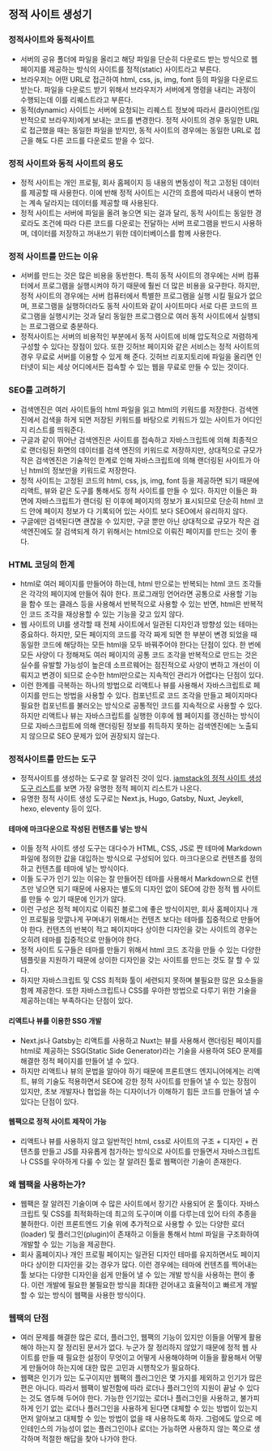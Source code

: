 ## 정적 사이트 생성기

### 정적사이트와 동적사이트

-   서버의 공유 폴더에 파일을 올리고 해당 파일을 단순히 다운로드 받는 방식으로 웹 페이지를 제공하는 방식의 사이트를 정적(static) 사이트라고 부른다.
-   브라우저는 어떤 URL로 접근하여 html, css, js, img, font 등의 파일을 다운로드 받는다. 파일을 다운로드 받기 위해서 브라우저가 서버에게 명령을 내리는 과정이 수행되는데 이를 리퀘스트라고 부른다.
-   동적(dynamic) 사이트는 서버에 요청되는 리퀘스트 정보에 따라서 클라이언트(일반적으로 브라우저)에게 보내는 코드를 변경한다. 정적 사이트의 경우 동일한 URL로 접근했을 때는 동일한 파일을 받지만, 동적 사이트의 경우에는 동일한 URL로 접근을 해도 다른 코드를 다운로드 받을 수 있다.

### 정적 사이트와 동적 사이트의 용도

-   정적 사이트는 개인 프로필, 회사 홈페이지 등 내용의 변동성이 적고 고정된 데이터를 제공할 때 사용한다. 이에 반해 정적 사이트는 시간의 흐름에 따라서 내용이 변하는 계속 달라지는 데이터를 제공할 때 사용된다.
-   정적 사이트는 서버에 파일을 올려 놓으면 되는 걸과 달리, 동적 사이트는 동일한 경로라도 조건에 따라 다른 코드를 다운로는 전달하는 서버 프로그램을 반드시 사용하며, 데이터를 저장하고 꺼내쓰기 위한 데이터베이스를 함께 사용한다.

### 정적 사이트를 만드는 이유

-   서버를 만드는 것은 많은 비용을 동반한다. 특히 동적 사이트의 경우에는 서버 컴퓨터에서 프로그램을 실행시켜야 하기 때문에 훨씬 더 많은 비용을 요구한다. 하지만, 정적 사이트의 경우에는 서버 컴퓨터에서 특별한 프로그램을 실행 시킬 필요가 없으며, 프로그램을 실행하더라도 동적 사이트와 같이 사이트마다 서로 다른 코드의 프로그램을 실행시키는 것과 달리 동일한 프로그램으로 여러 동적 사이트에서 실행되는 프로그램으로 충분하다.
-   정적사이트는 서버의 비용적인 부분에서 동적 사이트에 비해 압도적으로 저렴하게 구성할 수 있다는 장점이 있다. 또한 깃허브 페이지와 같은 서비스는 정적 사이트의 경우 무료로 서버를 이용할 수 있게 해 준다. 깃허브 리포지토리에 파일을 올리면 인터넷이 되는 세상 어디에서든 접속할 수 있는 웹을 무료로 만들 수 있는 것이다.

### SEO를 고려하기

-   검색엔진은 여러 사이트들의 html 파일을 읽고 html의 키워드를 저장한다. 검색엔진에서 검색을 하게 되면 저장된 키워드를 바탕으로 키워드가 있는 사이트가 어디인지 리스트를 띄워준다.
-   구글과 같이 뛰어난 검색엔진은 사이트를 접속하고 자바스크립트에 의해 최종적으로 랜더링된 화면의 데이터를 검색 엔진의 키워드로 저장하지만, 상대적으로 규모가 작은 검색엔진은 기술적인 한계로 인해 자바스크립트에 의해 랜더링된 사이트가 아닌 html의 정보만을 키워드로 저장한다.
-   정적 사이트는 고정된 코드의 html, css, js, img, font 등을 제공하면 되기 때문에 리액트, 뷰와 같은 도구를 통해서도 정적 사이트를 만들 수 있다. 하지만 이들은 화면에 자바스크립트가 랜더링 된 이후에 페이지의 정보가 표시되므로 단순히 html 코드 안에 페이지 정보가 다 기록되어 있는 사이트 보다 SEO에서 유리하지 않다.
-   구글에만 검색된다면 괜찮을 수 있지만, 구글 뿐만 아닌 상대적으로 규모가 작은 검색엔진에도 잘 검색되게 하기 위해서는 html으로 이뤄진 페이지를 만드는 것이 좋다.

### HTML 코딩의 한계

-   html로 여러 페이지를 만들어야 하는데, html 만으로는 반복되는 html 코드 조각들은 각각의 페이지에 만들어 줘야 한다. 프로그래밍 언어라면 공통으로 사용할 기능을 함수 또는 클래스 등을 사용해서 반복적으로 사용할 수 있는 반면, html은 반복적인 코드 조각을 재상용할 수 있는 기능을 갖고 있지 않다.
-   웹 사이트의 UI를 생각할 때 전체 사이트에서 일관된 디자인과 방향성 있는 테마는 중요하다. 하지만, 모든 페이지의 코드를 각각 짜게 되면 한 부분이 변경 되었을 때 동일한 코드에 해당하는 모든 html을 모두 바꿔주어야 한다는 단점이 있다. 한 번에 모든 사양이 다 정해져도 여러 페이지의 공통 코드 조각을 반복적으로 만드는 것은 실수를 유발할 가능성이 높은데 소프르웨어는 점진적으로 사양이 변하고 개선이 이뤄지고 변경이 되므로 순수한 html만으로는 지속적인 관리가 어렵다는 단점이 있다.
-   이런 한계를 극복하는 하나의 방법으로 리액트나 뷰를 사용해서 자바스크립트로 페이지를 만드는 방법을 사용할 수 있다. 컴포넌트로 코드 조각을 만들고 페이지마다 필요한 컴포넌트를 불러오는 방식으로 공통적인 코드를 지속적으로 사용할 수 있다. 하지만 리액트나 뷰는 자바스크립트를 실행한 이후에 웹 페이지를 갱신하는 방식이므로 자바스크립트에 의해 랜더링된 정보를 취득하지 못하는 검색엔진에는 노출되지 않으므로 SEO 문제가 있어 권장되지 않는다.

### 정적사이트를 만드는 도구

-   정적사이트를 생성하는 도구로 잘 알려진 것이 있다. [jamstack의 정적 사이트 생성 도구 리스트](https://jamstack.org/generators/)를 보면 가장 유명한 정적 페이지 리스트가 나온다.
-   유명한 정적 사이트 생성 도구로는 Next.js, Hugo, Gatsby, Nuxt, Jeykell, hexo, eleventy 등이 있다.

#### 테마에 마크다운으로 작성된 컨텐츠를 넣는 방식

-   이들 정적 사이트 생성 도구는 대다수가 HTML, CSS, JS로 짠 테마에 Markdown 파일에 정의한 값을 대입하는 방식으로 구성되어 있다. 마크다운으로 컨텐츠를 정의하고 컨텐츠를 테마에 넣는 방식이다.
-   이들 도구가 인기 있는 이유는 잘 만들어진 테마를 사용해서 Markdown으로 컨텐츠만 넣으면 되기 때문에 사용자는 별도의 디자인 없이 SEO에 강한 정적 웹 사이트를 만들 수 있기 때문에 인기가 않다.
-   이런 구성은 정적 페이지로 이뤄진 블로그에 좋은 방식이지만, 회사 홈페이지나 개인 프로필을 맛깔나게 꾸며내기 위해서는 컨텐츠 보다는 테마를 집중적으로 만들어야 한다. 컨텐츠의 반복이 적고 페이지마다 상이한 디자인을 갖는 사이트의 경우는 오히려 테마를 집중적으로 만들어야 한다.
-   정적 사이트 도구들은 테마를 만들기 위해서 html 코드 조각을 만들 수 있는 다양한 템플릿을 지원하기 때문에 상이한 디자인을 갖는 사이트를 만드는 것도 잘 할 수 있다.
-   하지만 자바스크립트 및 CSS 최적화 툴이 세련되지 못하며 불필요한 많은 요소들을 함께 제공한다. 또한 자바스크립트나 CSS를 우아한 방법으로 다루기 위한 기술을 제공하는데는 부족하다는 단점이 있다.

#### 리액트나 뷰를 이용한 SSG 개발

-   Next.js나 Gatsby는 리액트를 사용하고 Nuxt는 뷰를 사용해서 랜더링된 페이지를 html로 제공하는 SSG(Static Side Generator)라는 기술을 사용하여 SEO 문제를 해결한 정적 페이지를 만들어 낼 수 있다.
-   하지만 리액트나 뷰의 문법을 알아야 하기 때문에 프론트앤드 엔지니어에게는 리액트, 뷰의 기술도 적용하면서 SEO에 강한 정적 사이트를 만들어 낼 수 있는 장점이 있지만, 초보 개발자나 협업을 하는 디자이너가 이해하기 힘든 코드를 만들어 낼 수 있다는 단점이 있다.

#### 웹팩으로 정적 사이트 제작이 가능

-   리액트나 뷰를 사용하지 않고 일반적인 html, css로 사이트의 구조 + 디자인 + 컨텐츠를 만들고 JS를 자유롭게 첨가하는 방식으로 사이트를 만들면서 자바스크립트나 CSS를 우아하게 다룰 수 있는 잘 알려진 툴로 웹팩이란 기술이 존재한다.

### 왜 웹팩을 사용하는가?

-   웹팩은 잘 알려진 기술이며 수 많은 사이트에서 장기간 사용되어 온 툴이다. 자바스크립트 및 CSS를 최적화하는데 최고의 도구이며 이를 다루는데 있어 타의 추종을 불허한다. 이런 프론트엔드 기술 위에 추가적으로 사용할 수 있는 다양한 로더(loader) 및 플러그인(plugin)이 존재하고 이들을 통해서 html 파일을 구조화하여 개발할 수 있는 기능을 제공한다.
-   회사 홈페이지나 개인 프로필 페이지는 일관된 디자인 테마를 유지하면서도 페이지마다 상이한 디자인을 갖는 경우가 많다. 이런 경우에는 테마에 컨텐츠를 찍어내는 툴 보다는 다양한 디자인을 쉽게 만들어 낼 수 있는 개발 방식을 사용하는 편이 좋다. 이런 개발에 필요한 불필요한 방식을 최대한 걷어내고 효율적이고 빠르게 개발할 수 있는 방식이 웹팩을 사용한 방식이다.

### 웹팩의 단점

-   여러 문제를 해결한 많은 로더, 플러그인, 웹팩의 기능이 있지만 이들을 어떻게 활용해야 하는지 잘 정리된 문서가 없다. 누군가 잘 정리하지 않았기 때문에 정적 웹 사이트를 만들 때 필요한 설정이 무엇이고 어떻게 사용해야하며 이들을 활용해서 어떻게 만들어야 하는지에 대한 많은 고민과 시행착오가 필요하다.
-   웹팩은 인기가 있는 도구이지만 웹팩의 플러그인은 몇 가지를 제외하고 인기가 많은 편은 아니다. 따라서 웹팩이 발전함에 따라 로더나 플러그인의 지원이 끝날 수 있다는 것도 염두해 두어야 한다. 가능한 인기있는 로더나 플러그인을 사용하고, 불가피하게 인기 없는 로더나 플러그인을 사용하게 된다면 대체할 수 있는 방법이 있는지 먼저 알아보고 대체할 수 있는 방법이 없을 때 사용하도록 하자. 그럼에도 앞으로 메인테인스의 가능성이 없는 플러그인이나 로더는 가능하면 사용하지 않는 쪽으로 생각하며 적절한 해답을 찾아 나가야 한다.
